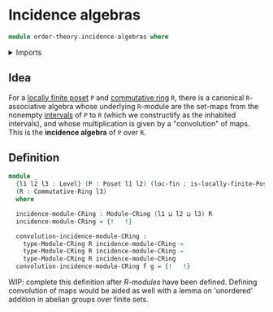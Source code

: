# Incidence algebras

```agda
module order-theory.incidence-algebras where
```

<details><summary>Imports</summary>

```agda
open import commutative-algebra.commutative-rings

open import foundation.dependent-pair-types
open import foundation.inhabited-types
open import foundation.universe-levels

open import foundation-core.cartesian-product-types
open import foundation-core.sets

open import group-theory.endomorphism-rings-abelian-groups
open import group-theory.function-abelian-groups

open import linear-algebra.left-modules-rings
open import linear-algebra.modules-commutative-rings

open import order-theory.interval-subposets
open import order-theory.locally-finite-posets
open import order-theory.posets

open import ring-theory.homomorphisms-rings
```

</details>

## Idea

For a [locally finite poset](order-theory.locally-finite-posets.md) `P` and
[commutative ring](commutative-algebra.commutative-rings.md) `R`, there is a
canonical `R`-associative algebra whose underlying `R`-module are the set-maps
from the nonempty [intervals](order-theory.interval-subposets.md) of `P` to `R`
(which we constructify as the inhabited intervals), and whose multiplication is
given by a "convolution" of maps. This is the **incidence algebra** of `P` over
`R`.

## Definition

```agda
module _
  {l1 l2 l3 : Level} (P : Poset l1 l2) (loc-fin : is-locally-finite-Poset P)
  (R : Commutative-Ring l3)
  where

  incidence-module-CRing : Module-CRing (l1 ⊔ l2 ⊔ l3) R
  incidence-module-CRing = {!   !}

  convolution-incidence-module-CRing :
    type-Module-CRing R incidence-module-CRing →
    type-Module-CRing R incidence-module-CRing →
    type-Module-CRing R incidence-module-CRing
  convolution-incidence-module-CRing f g = {!   !}
```

WIP: complete this definition after _R-modules_ have been defined. Defining
convolution of maps would be aided as well with a lemma on 'unordered' addition
in abelian groups over finite sets.
